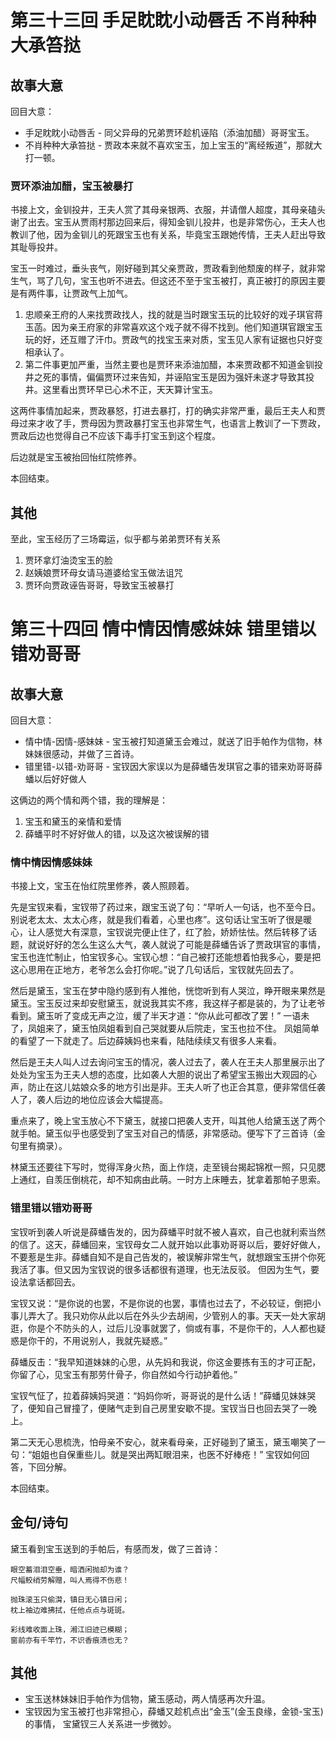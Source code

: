 # 第三十三回 手足眈眈小动唇舌 不肖种种大承笞挞

## 故事大意

回目大意：

* 手足眈眈小动唇舌 - 同父异母的兄弟贾环趁机诬陷（添油加醋）哥哥宝玉。
* 不肖种种大承笞挞 - 贾政本来就不喜欢宝玉，加上宝玉的“离经叛道”，那就大打一顿。

### 贾环添油加醋，宝玉被暴打

书接上文，金钏投井，王夫人赏了其母亲银两、衣服，并请僧人超度，其母亲磕头谢了出去。宝玉从贾雨村那边回来后，得知金钏儿投井，也是非常伤心，王夫人也教训了他，因为金钏儿的死跟宝玉也有关系，毕竟宝玉跟她传情，王夫人赶出导致其耻辱投井。

宝玉一时难过，垂头丧气，刚好碰到其父亲贾政，贾政看到他颓废的样子，就非常生气，骂了几句，宝玉也听不进去。但这还不至于宝玉被打，真正被打的原因主要是有两件事，让贾政气上加气。

1. 忠顺亲王府的人来找贾政找人，找的就是当时跟宝玉玩的比较好的戏子琪官蒋玉菡。因为亲王府家的非常喜欢这个戏子就不得不找到。他们知道琪官跟宝玉玩的好，还互赠了汗巾。贾政气的找宝玉来对质，宝玉见人家有证据也只好变相承认了。
2. 第二件事更加严重，当然主要也是贾环来添油加醋，本来贾政都不知道金钏投井之死的事情，偏偏贾环过来告知，并诬陷宝玉是因为强奸未遂才导致其投井。这里看出贾环早已心术不正，天天算计宝玉。

这两件事情加起来，贾政暴怒，打进去暴打，打的确实非常严重，最后王夫人和贾母过来才收了手，贾母因为贾政暴打宝玉也非常生气，也语言上教训了一下贾政，贾政后边也觉得自己不应该下毒手打宝玉到这个程度。

后边就是宝玉被抬回怡红院修养。

本回结束。

## 其他

至此，宝玉经历了三场霉运，似乎都与弟弟贾环有关系

1. 贾环拿灯油烫宝玉的脸
2. 赵姨娘贾环母女请马道婆给宝玉做法诅咒
3. 贾环向贾政诬告哥哥，导致宝玉被暴打

# 第三十四回 情中情因情感妹妹 错里错以错劝哥哥

## 故事大意

回目大意：

* 情中情-因情-感妹妹 - 宝玉被打知道黛玉会难过，就送了旧手帕作为信物，林妹妹很感动，并做了三首诗。
* 错里错-以错-劝哥哥 - 宝钗因大家误以为是薛蟠告发琪官之事的错来劝哥哥薛蟠以后好好做人

这俩边的两个情和两个错，我的理解是：

1. 宝玉和黛玉的亲情和爱情
2. 薛蟠平时不好好做人的错，以及这次被误解的错
  
### 情中情因情感妹妹

书接上文，宝玉在怡红院里修养，袭人照顾着。

先是宝钗来看，宝钗带了药过来，跟宝玉说了句：“早听人一句话，也不至今日。别说老太太、太太心疼，就是我们看着，心里也疼”。这句话让宝玉听了很是暖心，让人感觉大有深意，宝钗说完便止住了，红了脸，娇娇怯怯。然后转移了话题，就说好好的怎么生这么大气，袭人就说了可能是薛蟠告诉了贾政琪官的事情，宝玉也连忙制止，怕宝钗多心。宝钗心想：“自己被打还能想着怕我多心，要是把这心思用在正地方，老爷怎么会打你呢。”说了几句话后，宝钗就先回去了。

然后是黛玉，宝玉在梦中隐约感到有人推他，恍惚听到有人哭泣，睁开眼来果然是黛玉。宝玉反过来却安慰黛玉，就说我其实不疼，我这样子都是装的，为了让老爷看到。黛玉听了变成无声之泣，缓了半天才道：“你从此可都改了罢！” 一语未了，凤姐来了，黛玉怕凤姐看到自己哭就要从后院走，宝玉也拉不住。 凤姐简单的看望了一下就走了。后边薛姨妈也来看，陆陆续续又有很多人来看。

然后是王夫人叫人过去询问宝玉的情况，袭人过去了，袭人在王夫人那里展示出了处处为宝玉为王夫人想的态度，比如袭人大胆的说出了希望宝玉搬出大观园的心声，防止在这儿姑娘众多的地方引出是非。王夫人听了也正合其意，便非常信任袭人了，袭人后边的地位应该会大幅提高。

重点来了，晚上宝玉放心不下黛玉，就接口把袭人支开，叫其他人给黛玉送了两个就手帕。黛玉似乎也感受到了宝玉对自己的情感，非常感动。便写下了三首诗（金句里有摘录）。

林黛玉还要往下写时，觉得浑身火热，面上作烧，走至镜台揭起锦袱一照，只见腮上通红，自羡压倒桃花，却不知病由此萌。一时方上床睡去，犹拿着那帕子思索。

### 错里错以错劝哥哥

宝钗听到袭人听说是薛蟠告发的，因为薛蟠平时就不被人喜欢，自己也就利索当然的信了。这天，薛蟠回来，宝钗母女二人就开始以此事劝哥哥以后，要好好做人，不要惹是生非。薛蟠自知不是自己告发的，被误解非常生气，就想跟宝玉拼个你死我活了事。但又因为宝钗说的很多话都很有道理，也无法反驳。 但因为生气，要设法拿话都回去。

宝钗又说：“是你说的也罢，不是你说的也罢，事情也过去了，不必较证，倒把小事儿弄大了。我只劝你从此以后在外头少去胡闹，少管别人的事。天天一处大家胡逛，你是个不防头的人，过后儿没事就罢了，倘或有事，不是你干的，人人都也疑惑是你干的，不用说别人，我就先疑惑。”

薛蟠反击：“我早知道妹妹的心思，从先妈和我说，你这金要拣有玉的才可正配，你留了心，见宝玉有那劳什骨子，你自然如今行动护着他。”

宝钗气怔了，拉着薛姨妈哭道：“妈妈你听，哥哥说的是什么话！”薛蟠见妹妹哭了，便知自己冒撞了，便赌气走到自己房里安歇不提。宝钗当日也回去哭了一晚上。

第二天无心思梳洗，怕母亲不安心，就来看母亲，正好碰到了黛玉，黛玉嘲笑了一句：“姐姐也自保重些儿。就是哭出两缸眼泪来，也医不好棒疮！” 宝钗如何回答，下回分解。

本回结束。

## 金句/诗句

黛玉看到宝玉送到的手帕后，有感而发，做了三首诗：

```shell
眼空蓄泪泪空垂，暗洒闲抛却为谁？
尺幅鲛绡劳解赠，叫人焉得不伤悲！

抛珠滚玉只偷潸，镇日无心镇日闲；
枕上袖边难拂拭，任他点点与斑斑。

彩线难收面上珠，湘江旧迹已模糊；
窗前亦有千竿竹，不识香痕渍也无？
```

## 其他

* 宝玉送林妹妹旧手帕作为信物，黛玉感动，两人情感再次升温。
* 宝钗因为宝玉被打也非常担心，薛蟠又趁机点出“金玉”(金玉良缘，金锁-宝玉)的事情， 宝黛钗三人关系进一步微妙。
